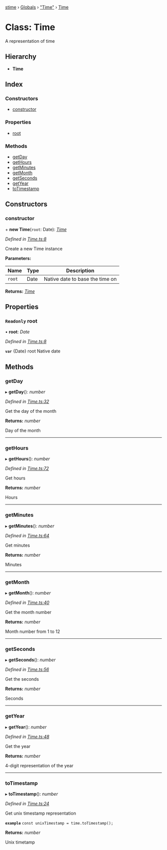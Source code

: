 [stime](../README.md) › [Globals](../globals.md) › ["Time"](../modules/_time_.md) › [Time](_time_.time.md)

# Class: Time

A representation of time

## Hierarchy

* **Time**

## Index

### Constructors

* [constructor](_time_.time.md#constructor)

### Properties

* [root](_time_.time.md#readonly-root)

### Methods

* [getDay](_time_.time.md#getday)
* [getHours](_time_.time.md#gethours)
* [getMinutes](_time_.time.md#getminutes)
* [getMonth](_time_.time.md#getmonth)
* [getSeconds](_time_.time.md#getseconds)
* [getYear](_time_.time.md#getyear)
* [toTimestamp](_time_.time.md#totimestamp)

## Constructors

###  constructor

\+ **new Time**(`root`: Date): *[Time](_time_.time.md)*

*Defined in [Time.ts:8](https://github.com/TerenceJefferies/STime/blob/7ad9543/src/Time.ts#L8)*

Create a new Time instance

**Parameters:**

Name | Type | Description |
------ | ------ | ------ |
`root` | Date | Native date to base the time on  |

**Returns:** *[Time](_time_.time.md)*

## Properties

### `Readonly` root

• **root**: *Date*

*Defined in [Time.ts:8](https://github.com/TerenceJefferies/STime/blob/7ad9543/src/Time.ts#L8)*

**`var`** {Date} root Native date

## Methods

###  getDay

▸ **getDay**(): *number*

*Defined in [Time.ts:32](https://github.com/TerenceJefferies/STime/blob/7ad9543/src/Time.ts#L32)*

Get the day of the month

**Returns:** *number*

Day of the month

___

###  getHours

▸ **getHours**(): *number*

*Defined in [Time.ts:72](https://github.com/TerenceJefferies/STime/blob/7ad9543/src/Time.ts#L72)*

Get hours

**Returns:** *number*

Hours

___

###  getMinutes

▸ **getMinutes**(): *number*

*Defined in [Time.ts:64](https://github.com/TerenceJefferies/STime/blob/7ad9543/src/Time.ts#L64)*

Get minutes

**Returns:** *number*

Minutes

___

###  getMonth

▸ **getMonth**(): *number*

*Defined in [Time.ts:40](https://github.com/TerenceJefferies/STime/blob/7ad9543/src/Time.ts#L40)*

Get the month number

**Returns:** *number*

Month number from 1 to 12

___

###  getSeconds

▸ **getSeconds**(): *number*

*Defined in [Time.ts:56](https://github.com/TerenceJefferies/STime/blob/7ad9543/src/Time.ts#L56)*

Get the seconds

**Returns:** *number*

Seconds

___

###  getYear

▸ **getYear**(): *number*

*Defined in [Time.ts:48](https://github.com/TerenceJefferies/STime/blob/7ad9543/src/Time.ts#L48)*

Get the year

**Returns:** *number*

4-digit representation of the year

___

###  toTimestamp

▸ **toTimestamp**(): *number*

*Defined in [Time.ts:24](https://github.com/TerenceJefferies/STime/blob/7ad9543/src/Time.ts#L24)*

Get unix timestamp representation

**`example`** 
`const unixTimestamp = time.toTimestamp();`

**Returns:** *number*

Unix timetamp

